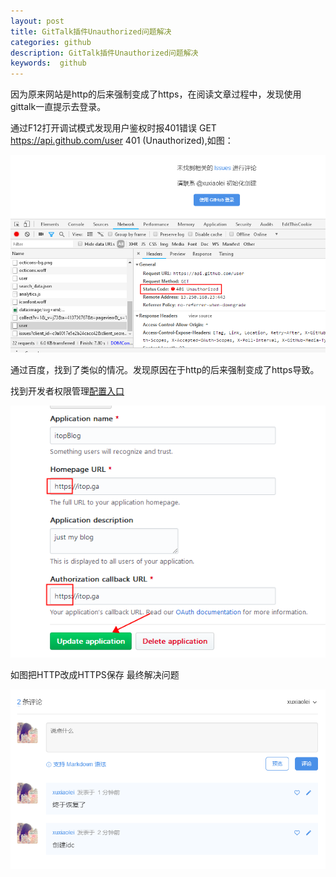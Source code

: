 ```yaml
---
layout: post
title: GitTalk插件Unauthorized问题解决
categories: github
description: GitTalk插件Unauthorized问题解决
keywords:  github
---
```


因为原来网站是http的后来强制变成了https，在阅读文章过程中，发现使用gittalk一直提示去登录。


通过F12打开调试模式发现用户鉴权时报401错误
 GET https://api.github.com/user 401 (Unauthorized),如图：
 

![Unauthorized](https://raw.githubusercontent.com/xuxiaolei/images/master/20190508164754.png)


通过百度，找到了类似的情况。发现原因在于http的后来强制变成了https导致。

找到开发者权限管理[配置入口](https://github.com/settings/developers)

![developers](https://raw.githubusercontent.com/xuxiaolei/blog/master/images/posts/github/F13E199D9537.png)


如图把HTTP改成HTTPS保存 最终解决问题


![re](https://raw.githubusercontent.com/xuxiaolei/blog/master/images/posts/github/66820F5FFE3D78D210D4.png)


